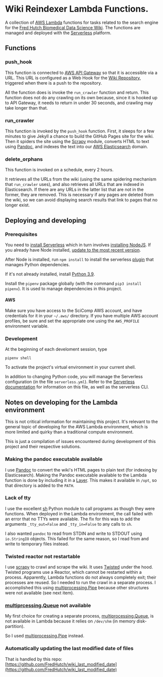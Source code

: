 # Wiki Reindexer Lambda Functions.

A collection of [AWS Lambda](https://aws.amazon.com/lambda/) functions for tasks related to the 
search engine for the 
[Fred Hutch Biomedical Data Science Wiki](https://sciwiki.fredhutch.org/). The functions are managed and
deployed with the [Serverless](https://serverless.com/) platform.

## Functions

### push_hook

This function is connected to [AWS API Gateway](https://aws.amazon.com/api-gateway/) so that it is accessible via a URL. This URL is configured as a Web Hook for the
[Wiki Repository](https://github.com/FredHutch/wiki), triggered when there is a push to the repository.

All the function does is invoke the `run_crawler` function and return. This function does not do any crawling on its own because, since it is hooked up to API Gateway, it needs to return in under 30 seconds, 
and crawling may take longer than that.

### run_crawler

This function is invoked by the `push_hook` function.
First, it sleeps for a few minutes to give Jekyll
a chance to build the GitHub Pages site for the wiki.
Then it spiders the site using the [Scrapy](https://scrapy.org/) module, converts HTML to text using 
[Pandoc](https://pandoc.org/), and indexes the text
into our [AWS Elasticsearch](https://aws.amazon.com/elasticsearch-service/) domain. 

### delete_orphans

This function is invoked on a schedule, every 2 hours.

It retrieves all the URLs from the wiki (using the
same spidering mechanism that `run_crawler` uses), and 
also retrieves all URLs that are indexed in Elasticsearch. If there are any URLs in the latter list that are not in the former, they are removed. This
is necessary if any pages are deleted from the wiki, so
we can avoid displaying search results that link to
pages that no longer exist.

## Deploying and developing

### Prerequisites

You need to [install Serverless](https://serverless.com/framework/docs/getting-started/) which in turn involves
[installing NodeJS](https://nodejs.org/en/). If you already have Node installed, [update to the most recent version](https://stackoverflow.com/a/47909570/470769).

After Node is installed, run `npm install` to install
the serverless [plugin](https://github.com/UnitedIncome/serverless-python-requirements) that manages Python dependencies. 

If it's not already installed, install [Python 3.9](https://www.python.org/downloads/release/python-3913/). 

Install the `pipenv` package globally (with the command `pip3 install pipenv`). It is used
to manage dependencies in this project. 

#### AWS

Make sure you have access to the SciComp AWS account, and have credentials for it in your `~/.aws/` directory.
If you have multiple AWS account profiles, be sure and 
set the appropriate one using the `AWS_PROFILE` environment variable.


### Development

At the beginning of each develoment session, 
type

```
pipenv shell
```

To activate the project's virtual environment in
your current shell.

In addition to changing Python code, you will
manage the Serverless configuration (in the file
`serverless.yml`). Refer to the 
[Serverless documentation](https://serverless.com/framework/docs/providers/aws/) for information on this file,
as well as the serverless CLI. 

## Notes on developing for the Lambda environment

This is not critical information for maintaining this project. It's relevant to the general topic of developing for the AWS Lambda environment, which is
more limited and quirky than a traditional 
compute environment.

This is just a compilation of issues encountered during
development of this project and their respective solutions.

### Making the pandoc executable available

I use [Pandoc](https://pandoc.org) to convert the wiki's HTML 
pages to plain text (for indexing by Elasticsearch).
Making the Pandoc executable available to the Lambda function
is done by including it in a [Layer](https://docs.aws.amazon.com/lambda/latest/dg/configuration-layers.html). This makes it available in
`/opt`, so that directory is added to the `PATH`.


### Lack of tty

I use the excellent [sh](https://amoffat.github.io/sh/) Python
module to call programs as though they were functions.
When deployed in the Lambda environment, the call failed with an error
that no TTYs were available. The fix for this was to add the arguments
`_tty_out=False` and `_tty_in=False` to any calls to `sh`. 

I also wanted `pandoc` to read from STDIN and write to STDOUT using
`io.StringIO` objects. This failed for the same reason, so I read
from and write to temporary files instead.

### Twisted reactor not restartable

I use [scrapy](https://scrapy.org) to crawl and scrape the 
wiki. It uses [Twisted](https://twistedmatrix.com) under the hood.
Twisted programs use a Reactor, which cannot be restarted within a 
process. Apparently, Lambda functions do not always completely
exit; their processes are reused. So I needed to run the crawl
in a separate process. I accomplished this using
[multiprocessing.Pipe](https://docs.python.org/3/library/multiprocessing.html#multiprocessing.Pipe) because other
structures were not available (see next item).

### [multiprcessing.Queue](https://docs.python.org/3/library/multiprocessing.html#multiprocessing.Queue) not available

My first choice for creating a separate process,
[multiprocessing.Queue](https://docs.python.org/3/library/multiprocessing.html#multiprocessing.Queue), is not available
in Lambda because it relies on `/dev/shm` (in memory disk-partition).

So I used [multiprocessing.Pipe](https://docs.python.org/3/library/multiprocessing.html#multiprocessing.Pipe) instead.

### Automatically updating the last modified date of files

That is handled by this repo: [https://github.com/FredHutch/wiki_last_modified_date](https://github.com/FredHutch/wiki_last_modified_date)






